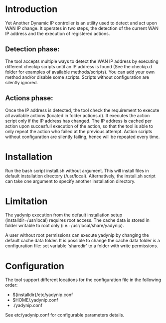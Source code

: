 # Introduction

Yet Another Dynamic IP controller is an utility used to detect and act
upon WAN IP change. It operates in two steps, the detection of the
current WAN IP address and the execution of registered actions.

## Detection phase:

  The tool accepts multiple ways to detect the WAN IP address by
  executing different checkip scripts until an IP address is found
  (See the checkip.d folder for examples of available
  methods/scripts). You can add your own method and/or disable some
  scripts. Scripts without configuration are silently ignored.

## Actions phase:

  Once the IP address is detected, the tool check the requirement to
  execute all available actions (located in folder actions.d). It
  executes the action script only if the IP address has changed. The
  IP address is cached per action upon succesfull execution of the
  action, so that the tool is able to only repeat the action who
  failed at the previous attempt. Action scripts without configuration
  are silently failing, hence will be repeated every time.

# Installation

Run the bash script install.sh without argument. This will install
files in default installation directory (/usr/local). Alternatively,
the install.sh script can take one argument to specify another
installation directory.

# Limitation

The yadynip execution from the default installation setup
(installdir=/usr/local) requires root access. The cache data is stored
in folder writable to root only (i.e.: /usr/local/share/yadynip).

A user without root permissions can execute yadynip by changing the
default cache data folder. It is possible to change the cache data
folder is a configuration file: set variable 'sharedir' to a folder
with write permissions.

# Configuration

The tool support different locations for the configuration file in the
following order:

- ${installdir}/etc/yadynip.conf
- $HOME/.yadynip.conf
- ./yadynip.conf

See etc/yadynip.conf for configurable parameters details.
